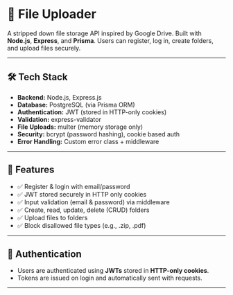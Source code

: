 # 📁 File Uploader

A stripped down file storage API inspired by Google Drive. Built with **Node.js**, **Express**, and **Prisma**. Users can register, log in, create folders, and upload files securely.

---

## 🛠 Tech Stack

- **Backend:** Node.js, Express.js
- **Database:** PostgreSQL (via Prisma ORM)
- **Authentication:** JWT (stored in HTTP-only cookies)
- **Validation:** express-validator
- **File Uploads:** multer (memory storage only)
- **Security:** bcrypt (password hashing), cookie based auth
- **Error Handling:** Custom error class + middleware

---

## 🚀 Features

- ✅ Register & login with email/password
- ✅ JWT stored securely in HTTP only cookies
- ✅ Input validation (email & password) via middleware
- ✅ Create, read, update, delete (CRUD) folders
- ✅ Upload files to folders
- ✅ Block disallowed file types (e.g., .zip, .pdf)

---

## 🔐 Authentication

- Users are authenticated using **JWTs** stored in **HTTP-only cookies**.
- Tokens are issued on login and automatically sent with requests.

---
